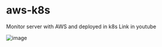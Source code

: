 # aws-k8s
Monitor server with AWS and deployed in k8s
Link in youtube

![image](https://github.com/nhhandevops/aws-k8s/assets/148748303/468c724d-892d-4112-a7f9-d68af449a2c0)

